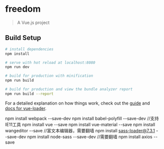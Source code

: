 # freedom

> A Vue.js project

## Build Setup

``` bash
# install dependencies
npm install

# serve with hot reload at localhost:8080
npm run dev

# build for production with minification
npm run build

# build for production and view the bundle analyzer report
npm run build --report
```

For a detailed explanation on how things work, check out the [guide](http://vuejs-templates.github.io/webpack/) and [docs for vue-loader](http://vuejs.github.io/vue-loader).



npm install webpack --save-dev
npm install babel-polyfill --save-dev		//支持IE11工具
npm install vue --save
npm install vue-material --save
npm install wangeditor --save			//富文本编辑器，需要翻墙
npm install sass-loader@7.3.1 --save-dev
npm install node-sass --save-dev		//需要翻墙
npm install axios --save

